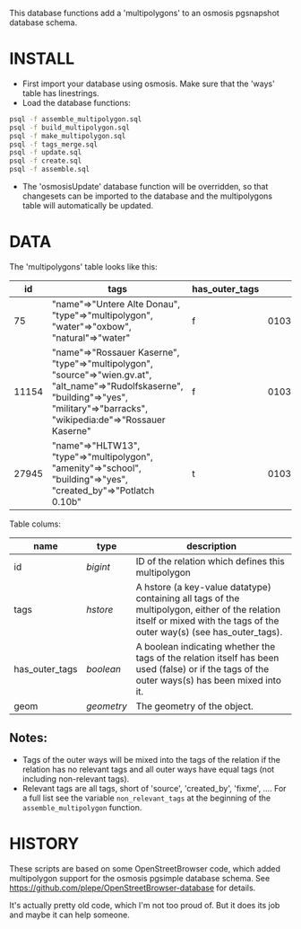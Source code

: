 This database functions add a 'multipolygons' to an osmosis pgsnapshot database
schema.

INSTALL
=======
* First import your database using osmosis. Make sure that the 'ways' table has
  linestrings.
* Load the database functions:
```sh
psql -f assemble_multipolygon.sql
psql -f build_multipolygon.sql
psql -f make_multipolygon.sql
psql -f tags_merge.sql
psql -f update.sql
psql -f create.sql
psql -f assemble.sql
```
* The 'osmosisUpdate' database function will be overridden, so that changesets
  can be imported to the database and the multipolygons table will
  automatically be updated.

DATA
====
The 'multipolygons' table looks like this:

id | tags | has_outer_tags | geom
------------|---------------|--------------------------|-----------------
 75 | "name"=>"Untere Alte Donau", "type"=>"multipolygon", "water"=>"oxbow", "natural"=>"water" | f | 0103000020E61000000...
 11154 | "name"=>"Rossauer Kaserne", "type"=>"multipolygon", "source"=>"wien.gv.at", "alt_name"=>"Rudolfskaserne", "building"=>"yes", "military"=>"barracks", "wikipedia:de"=>"Rossauer Kaserne" | f | 0103000020E61000000...
 27945 | "name"=>"HLTW13", "type"=>"multipolygon", "amenity"=>"school", "building"=>"yes", "created_by"=>"Potlatch 0.10b" | t | 0103000020E61000000...

Table colums:

name | type | description
-----|------|-------------
id | *bigint* | ID of the relation which defines this multipolygon
tags | *hstore* | A hstore (a key-value datatype) containing all tags of the multipolygon, either of the relation itself or mixed with the tags of the outer way(s) (see has_outer_tags).
has_outer_tags | *boolean* | A boolean indicating whether the tags of the relation itself has been used (false) or if the tags of the outer ways(s) has been mixed into it.
geom | *geometry* | The geometry of the object.

Notes:
------
* Tags of the outer ways will be mixed into the tags of the relation if the relation has no relevant tags and all outer ways have equal tags (not including non-relevant tags).
* Relevant tags are all tags, short of 'source', 'created_by', 'fixme', …. For a full list see the variable `non_relevant_tags` at the beginning of the `assemble_multipolygon` function.

HISTORY
=======
These scripts are based on some OpenStreetBrowser code, which added
multipolygon support for the osmosis pgsimple database schema. See
https://github.com/plepe/OpenStreetBrowser-database for details.

It's actually pretty old code, which I'm not too proud of. But it does its job
and maybe it can help someone.
